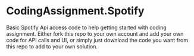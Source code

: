 # CodingAssignment.Spotify
Basic Spotify Api access code to help getting started with coding assignment. Either fork this repo to your own account and add your own code for API calls and UI, or simply just download the code you want from this repo to add to your own solution.
